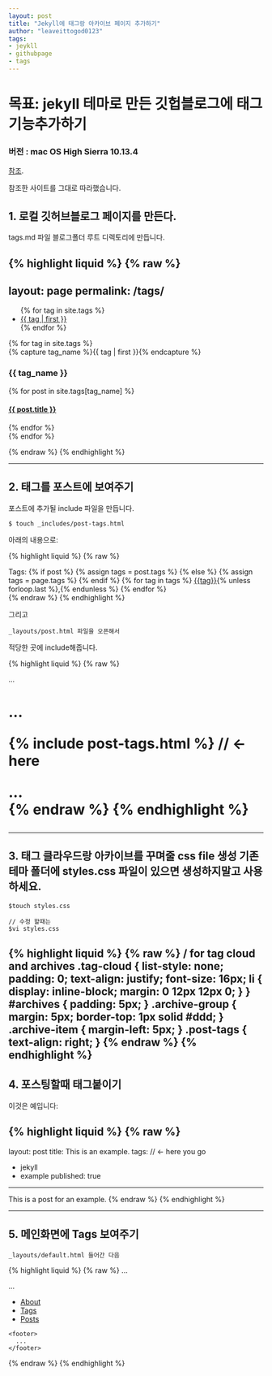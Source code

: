 ```yaml
---
layout: post
title: "Jekyll에 태그랑 아카이브 페이지 추가하기"
author: "leaveittogod0123"
tags:
- jeykll
- githubpage
- tags
---
```


# 목표: jekyll 테마로 만든 깃헙블로그에 태그 기능추가하기
### 버전 : mac OS High Sierra 10.13.4

[참조](https://blog.meinside.pe.kr/Adding-tag-cloud-and-archives-page-to-Jekyll/).

참조한 사이트를 그대로 따라했습니다.

## 1. 로컬 깃허브블로그 페이지를 만든다.
tags.md 파일 블로그폴더 루트 디렉토리에 만듭니다.

{% highlight liquid %}
{% raw %}
---
layout: page
permalink: /tags/
---

<ul class="tag-cloud">
{% for tag in site.tags %}
  <li style="font-size: {{ tag | last | size | times: 100 | divided_by: site.tags.size | plus: 70  }}%">
    <a href="#{{ tag | first | slugize }}">
      {{ tag | first }}
    </a>
  </li>
{% endfor %}
</ul>

<div id="archives">
{% for tag in site.tags %}
  <div class="archive-group">
    {% capture tag_name %}{{ tag | first }}{% endcapture %}
    <h3 id="#{{ tag_name | slugize }}">{{ tag_name }}</h3>
    <a name="{{ tag_name | slugize }}"></a>
    {% for post in site.tags[tag_name] %}
    <article class="archive-item">
      <h4><a href="{{ root_url }}{{ post.url }}">{{ post.title }}</a></h4>
    </article>
    {% endfor %}
  </div>
{% endfor %}
</div>

{% endraw %}
{% endhighlight %}

------

## 2. 태그를 포스트에 보여주기
포스트에 추가될 include 파일을 만듭니다.

```
$ touch _includes/post-tags.html
```

아래의 내용으로:

{% highlight liquid %}
{% raw %}

<div class="post-tags">
  Tags:
  {% if post %}
    {% assign tags = post.tags %}
  {% else %}
    {% assign tags = page.tags %}
  {% endif %}
  {% for tag in tags %}
  <a href="/tags/#{{tag|slugize}}">{{tag}}</a>{% unless forloop.last %},{% endunless %}
  {% endfor %}
</div

{% endraw %}
{% endhighlight %}


그리고

```
_layouts/post.html 파일을 오픈해서
```

적당한 곳에 include해줍니다.

{% highlight liquid %}
{% raw %}
<div class="post">
  <div class="post-info">
    ...
  </div>

  <h1 class="post-title"> ...

  {% include post-tags.html %} // <- here

  <div class="post-line"> ...

</div>
{% endraw %}
{% endhighlight %}

------

## 3. 태그 클라우드랑 아카이브를 꾸며줄 css file 생성 기존테마 폴더에 styles.css 파일이 있으면 생성하지말고 사용하세요.

```
$touch styles.css

// 수정 할때는
$vi styles.css
```

{% highlight liquid %}
{% raw %}
/ for tag cloud and archives
.tag-cloud {
  list-style: none;
  padding: 0;
  text-align: justify;
  font-size: 16px;
  li {
    display: inline-block;
    margin: 0 12px 12px 0;
  }
}
#archives {
  padding: 5px;
}
.archive-group {
  margin: 5px;
  border-top: 1px solid #ddd;
}
.archive-item {
  margin-left: 5px;
}
.post-tags {
  text-align: right;
}
{% endraw %}
{% endhighlight %}
------

## 4. 포스팅할때 태그붙이기
이것은 예입니다:

{% highlight liquid %}
{% raw %}
---
layout: post
title: This is an example.
tags:  // <- here you go
- jekyll
- example
published: true
---

This is a post for an example.
{% endraw %}
{% endhighlight %}


------

## 5. 메인화면에 Tags 보여주기
```
_layouts/default.html 들어간 다음
```

{% highlight liquid %}
{% raw %}
...
  <body>
    <nav class="nav">
        ...
        <ul>
          <li><a href="{{ ... }}">About</a></li>
          <li><a href="{{ site.baseurl }}/tags">Tags</a></li>  <!-- <-here yo go -->
          <li><a href="{{ ...}}/">Posts</a></li>
        </ul>
      </div>
    </nav>

    <footer>
      ...
    </footer>
  </body>
{% endraw %}
{% endhighlight %}
